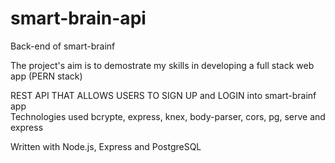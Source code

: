 # smart-brain-api
Back-end of smart-brainf

The project's aim is to demostrate my skills in developing a full stack web app (PERN stack)

REST API THAT ALLOWS USERS TO SIGN UP and LOGIN into smart-brainf app <br>
Technologies used bcrypte, express, knex, body-parser, cors, pg, serve and express

Written with Node.js, Express and PostgreSQL
